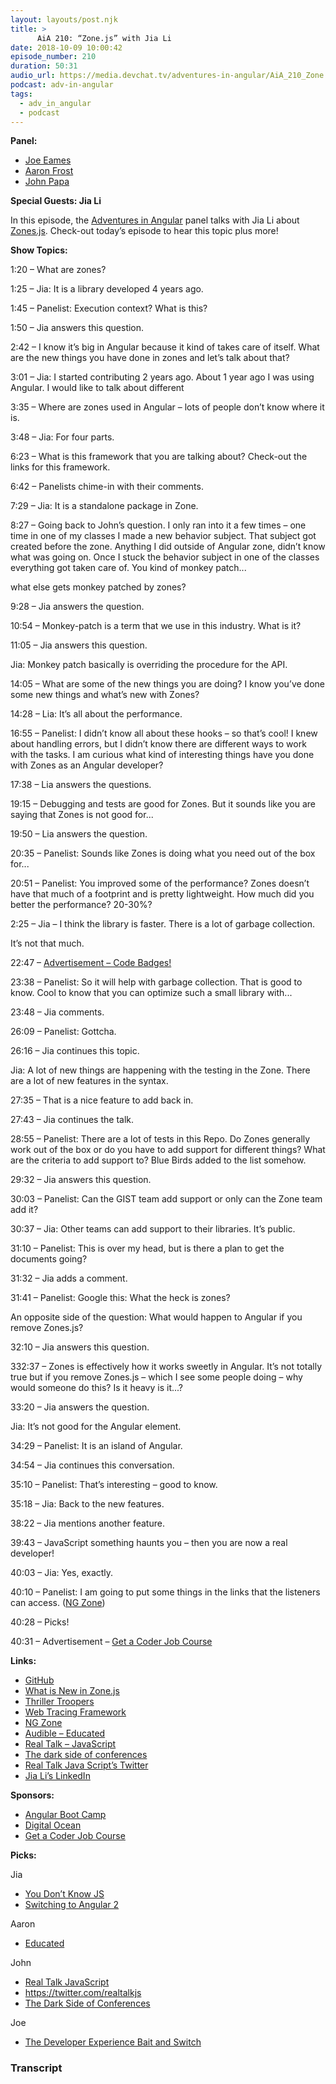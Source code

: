 ```yaml
---
layout: layouts/post.njk
title: >
      AiA 210: “Zone.js” with Jia Li
date: 2018-10-09 10:00:42
episode_number: 210
duration: 50:31
audio_url: https://media.devchat.tv/adventures-in-angular/AiA_210_Zone.js_with_Jia_Li.mp3
podcast: adv-in-angular
tags: 
  - adv_in_angular
  - podcast
---
```


 **Panel:**

- [Joe Eames](https://twitter.com/josepheames?ref_src=twsrc%255Egoogle%257Ctwcamp%255Eserp%257Ctwgr%255Eauthor)
- [Aaron Frost](https://github.com/aaronfrost)
- [John Papa](https://twitter.com/John_Papa?ref_src=twsrc%255Egoogle%257Ctwcamp%255Eserp%257Ctwgr%255Eauthor)

**Special Guests: Jia Li**

In this episode, the [Adventures in Angular](https://devchat.tv/adv-in-angular/) panel talks with Jia Li about [Zones.js](https://github.com/angular/zone.js/). Check-out today’s episode to hear this topic plus more!

**Show Topics:**

1:20 – What are zones?

1:25 – Jia: It is a library developed 4 years ago.

1:45 – Panelist: Execution context? What is this?

1:50 – Jia answers this question.

2:42 – I know it’s big in Angular because it kind of takes care of itself. What are the new things you have done in zones and let’s talk about that?

3:01 – Jia: I started contributing 2 years ago. About 1 year ago I was using Angular. I would like to talk about different

3:35 – Where are zones used in Angular – lots of people don’t know where it is.

3:48 – Jia: For four parts.

6:23 – What is this framework that you are talking about? Check-out the links for this framework.

6:42 – Panelists chime-in with their comments.

7:29 – Jia: It is a standalone package in Zone.

8:27 – Going back to John’s question. I only ran into it a few times – one time in one of my classes I made a new behavior subject. That subject got created before the zone. Anything I did outside of Angular zone, didn’t know what was going on. Once I stuck the behavior subject in one of the classes everything got taken care of. You kind of monkey patch...

what else gets monkey patched by zones?

9:28 – Jia answers the question.

10:54 – Monkey-patch is a term that we use in this industry. What is it?

11:05 – Jia answers this question.

Jia: Monkey patch basically is overriding the procedure for the API.

14:05 – What are some of the new things you are doing? I know you’ve done some new things and what’s new with Zones?

14:28 – Lia: It’s all about the performance.

16:55 – Panelist: I didn’t know all about these hooks – so that’s cool! I knew about handling errors, but I didn’t know there are different ways to work with the tasks. I am curious what kind of interesting things have you done with Zones as an Angular developer?

17:38 – Lia answers the questions.

19:15 – Debugging and tests are good for Zones. But it sounds like you are saying that Zones is not good for...

19:50 – Lia answers the question.

20:35 – Panelist: Sounds like Zones is doing what you need out of the box for...

20:51 – Panelist: You improved some of the performance? Zones doesn’t have that much of a footprint and is pretty lightweight. How much did you better the performance? 20-30%?

2:25 – Jia – I think the library is faster. There is a lot of garbage collection.

It’s not that much.

22:47 – [Advertisement – Code Badges!](https://www.kickstarter.com/projects/521063736/codebadgeorg/faqs)

23:38 – Panelist: So it will help with garbage collection. That is good to know. Cool to know that you can optimize such a small library with...

23:48 – Jia comments.

26:09 – Panelist: Gottcha.

26:16 – Jia continues this topic.

Jia: A lot of new things are happening with the testing in the Zone. There are a lot of new features in the syntax.

27:35 – That is a nice feature to add back in.

27:43 – Jia continues the talk.

28:55 – Panelist: There are a lot of tests in this Repo. Do Zones generally work out of the box or do you have to add support for different things? What are the criteria to add support to? Blue Birds added to the list somehow.

29:32 – Jia answers this question.

30:03 – Panelist: Can the GIST team add support or only can the Zone team add it?

30:37 – Jia: Other teams can add support to their libraries. It’s public.

31:10 – Panelist: This is over my head, but is there a plan to get the documents going?

31:32 – Jia adds a comment.

31:41 – Panelist: Google this: What the heck is zones?

An opposite side of the question: What would happen to Angular if you remove Zones.js?

32:10 – Jia answers this question.

332:37 – Zones is effectively how it works sweetly in Angular. It’s not totally true but if you remove Zones.js – which I see some people doing – why would someone do this? Is it heavy is it...?

33:20 – Jia answers the question.

Jia: It’s not good for the Angular element.

34:29 – Panelist: It is an island of Angular.

34:54 – Jia continues this conversation.

35:10 – Panelist: That’s interesting – good to know.

35:18 – Jia: Back to the new features.

38:22 – Jia mentions another feature.

39:43 – JavaScript something haunts you – then you are now a real developer!

40:03 – Jia: Yes, exactly.

40:10 – Panelist: I am going to put some things in the links that the listeners can access. ([NG Zone](https://angular.io/api/core/NgZone))

40:28 – Picks!

40:31 – Advertisement – [Get a Coder Job Course](https://devchat.tv/get-a-coder-job/)

**Links:**

- [GitHub](https://github.com)
- [What is New in Zone.js](https://slides.com/jiali/zonejs-2/#/)
- [Thriller Troopers](https://shirt.woot.com/offers/thriller-troopers-1?ref=w_cnt_top20_6_img)
- [Web Tracing Framework](http://google.github.io/tracing-framework/)
- [NG Zone](https://angular.io/api/core/NgZone)
- [Audible – Educated](https://www.audible.com/pd/Educated-Audiobook/B075F8MBMQ?qid=1537995567&sr=sr_1_1&ref=a_search_c3_lProduct_1_1&pf_rd_p=e81b7c27-6880-467a-b5a7-13cef5d729fe&pf_rd_r=2SHHZ6EJT716D17V863D&)
- [Real Talk – JavaScript](https://realtalkjavascript.simplecast.fm)
- [The dark side of conferences](https://uxdesign.cc/the-dark-side-of-conferences-4b103143179f)
- [Real Talk Java Script’s Twitter](https://twitter.com/realtalkjs)
- [Jia Li’s LinkedIn](https://www.linkedin.com/in/jia-li-9146a222/)

**Sponsors:**

- [Angular Boot Camp](https://angularbootcamp.com/)
- [Digital Ocean](https://www.digitalocean.com/)
- [Get a Coder Job Course](https://devchat.tv/get-a-coder-job/)

**Picks:**

Jia

- [You Don’t Know JS](https://www.amazon.com/You-Dont-Know-Js-Book/dp/B01AY9P0P6)
- [Switching to Angular 2](https://www.amazon.com/Switching-Angular-2-Minko-Gechev-ebook/dp/B0171UHKYA)

Aaron

- [Educated](https://www.audible.com/pd/Educated-Audiobook/B075F8MBMQ?qid=1537995567&sr=sr_1_1&ref=a_search_c3_lProduct_1_1&pf_rd_p=e81b7c27-6880-467a-b5a7-13cef5d729fe&pf_rd_r=2SHHZ6EJT716D17V863D&)

John

- [Real Talk JavaScript](https://realtalkjavascript.simplecast.fm/)
- https://twitter.com/realtalkjs
- [The Dark Side of Conferences](https://uxdesign.cc/the-dark-side-of-conferences-4b103143179f)

Joe

- [The Developer Experience Bait and Switch](https://infrequently.org/2018/09/the-developer-experience-bait-and-switch/)


### Transcript


